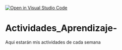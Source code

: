 [![Open in Visual Studio Code](https://classroom.github.com/assets/open-in-vscode-c66648af7eb3fe8bc4f294546bfd86ef473780cde1dea487d3c4ff354943c9ae.svg)](https://classroom.github.com/online_ide?assignment_repo_id=8478727&assignment_repo_type=AssignmentRepo)
# Actividades_Aprendizaje-
Aqui estarán mis actividades de cada semana
